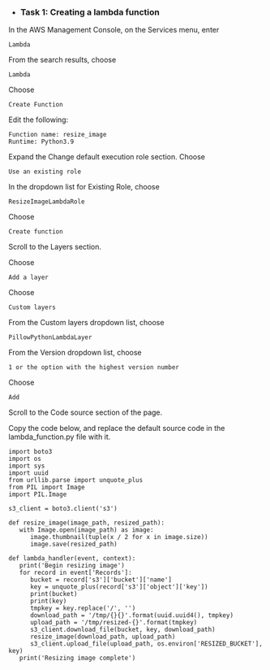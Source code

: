 - ### **Task 1: Creating a lambda function**
In the AWS Management Console, on the Services menu, enter 
``````
Lambda
``````
 From the search results, choose 
``````
Lambda
``````

Choose 
``````
Create Function
``````

Edit the following:
``````
Function name: resize_image
Runtime: Python3.9
``````

Expand the Change default execution role section. Choose 
``````
Use an existing role
``````
 In the dropdown list for Existing Role, 
choose 
``````
ResizeImageLambdaRole
``````

Choose 
``````
Create function
``````

Scroll to the Layers section.

Choose 
``````
Add a layer
``````
Choose 
``````
Custom layers
``````

From the Custom layers dropdown list, choose 
``````
PillowPythonLambdaLayer
``````

From the Version dropdown list, choose 
``````
1 or the option with the highest version number
``````

Choose 
``````
Add
``````

Scroll to the Code source section of the page.

Copy the code below, and replace the default source code in the lambda_function.py file with it.

```
import boto3
import os
import sys
import uuid
from urllib.parse import unquote_plus
from PIL import Image
import PIL.Image

s3_client = boto3.client('s3')

def resize_image(image_path, resized_path):
   with Image.open(image_path) as image:
      image.thumbnail(tuple(x / 2 for x in image.size))
      image.save(resized_path)

def lambda_handler(event, context):
   print('Begin resizing image')
   for record in event['Records']:
      bucket = record['s3']['bucket']['name']
      key = unquote_plus(record['s3']['object']['key'])
      print(bucket)
      print(key)
      tmpkey = key.replace('/', '')
      download_path = '/tmp/{}{}'.format(uuid.uuid4(), tmpkey)
      upload_path = '/tmp/resized-{}'.format(tmpkey)
      s3_client.download_file(bucket, key, download_path)
      resize_image(download_path, upload_path)
      s3_client.upload_file(upload_path, os.environ['RESIZED_BUCKET'], key)
   print('Resizing image complete')

```
